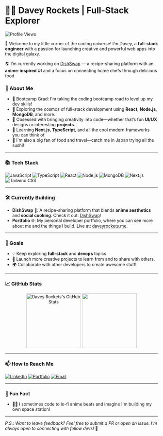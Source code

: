 # 👨‍🚀 Davey Rockets | Full-Stack Explorer

![Profile Views](https://komarev.com/ghpvc/?username=YourGitHubUsername&style=flat-square)

🚀 Welcome to my little corner of the coding universe! I’m Davey, a **full-stack engineer** with a passion for launching creative and powerful web apps into the digital galaxy.

🌎 I’m currently working on [DishSwap](https://github.com/PenneconDavid/DishSwap) — a recipe-sharing platform with an **anime-inspired UI** and a focus on connecting home chefs through delicious food.

### 🚀 About Me

- 💼 Bootcamp Grad: I'm taking the coding bootcamp road to level up my dev skills!
- 🔭 Exploring the cosmos of full-stack development using **React**, **Node.js**, **MongoDB**, and more.
- 🎨 Obsessed with bringing creativity into code—whether that’s fun **UI/UX** designs or interesting **projects**.
- 🌱 Learning **Next.js**, **TypeScript**, and all the cool modern frameworks you can think of.
- 🍣 I'm also a big fan of food and travel—catch me in Japan trying all the sushi!

---

### 📚 Tech Stack

![JavaScript](https://img.shields.io/badge/JavaScript-F7DF1E?style=for-the-badge&logo=javascript&logoColor=black)
![TypeScript](https://img.shields.io/badge/TypeScript-007ACC?style=for-the-badge&logo=typescript&logoColor=white)
![React](https://img.shields.io/badge/React-61DAFB?style=for-the-badge&logo=react&logoColor=black)
![Node.js](https://img.shields.io/badge/Node.js-339933?style=for-the-badge&logo=nodedotjs&logoColor=white)
![MongoDB](https://img.shields.io/badge/MongoDB-4EA94B?style=for-the-badge&logo=mongodb&logoColor=white)
![Next.js](https://img.shields.io/badge/Next.js-000000?style=for-the-badge&logo=nextdotjs&logoColor=white)
![Tailwind CSS](https://img.shields.io/badge/TailwindCSS-06B6D4?style=for-the-badge&logo=tailwindcss&logoColor=white)

---

### 🛠️ Currently Building

- **DishSwap** 🍜: A recipe-sharing platform that blends **anime aesthetics** and **social cooking**. Check it out: [DishSwap](https://github.com/PenneconDavid/DishSwap)!
- **Portfolio** 🌐: My personal developer portfolio, where you can see more about me and the things I build. Live at: [daveyrockets.me](https://daveyrockets.me).

---

### 🎯 Goals

- 💡 Keep exploring **full-stack** and **devops** topics.
- 🚀 Launch more creative projects to learn from and to share with others.
- 🌍 Collaborate with other developers to create awesome stuff!

---

### 📈 GitHub Stats

<p align="center">
  <img height="180em" src="https://github-readme-stats.vercel.app/api?username=YourGitHubUsername&show_icons=true&hide_border=true&count_private=true&theme=radical" alt="Davey Rockets's GitHub Stats"/>
  <img height="180em" src="https://github-readme-stats.vercel.app/api/top-langs/?username=YourGitHubUsername&layout=compact&hide_border=true&theme=radical&langs_count=10"/>
</p>

---

### 📫 How to Reach Me

[![LinkedIn](https://img.shields.io/badge/LinkedIn-blue?style=for-the-badge&logo=linkedin&logoColor=white)]([https://www.linkedin.com/in/yourlinkedin/](https://www.linkedin.com/in/davidseibold/))
[![Portfolio](https://img.shields.io/badge/Portfolio-2C2C2C?style=for-the-badge&logo=web&logoColor=white)](https://daveyrockets.me)
[![Email](https://img.shields.io/badge/Email-D14836?style=for-the-badge&logo=gmail&logoColor=white)](mailto:d.seibold@icloud.com)

---

### 🎉 Fun Fact

- 🧑‍🎤 I sometimes code to lo-fi anime beats and imagine I'm building my own space station!

---

*P.S.: Want to leave feedback? Feel free to submit a PR or open an issue. I'm always open to connecting with fellow devs!* 🚀
